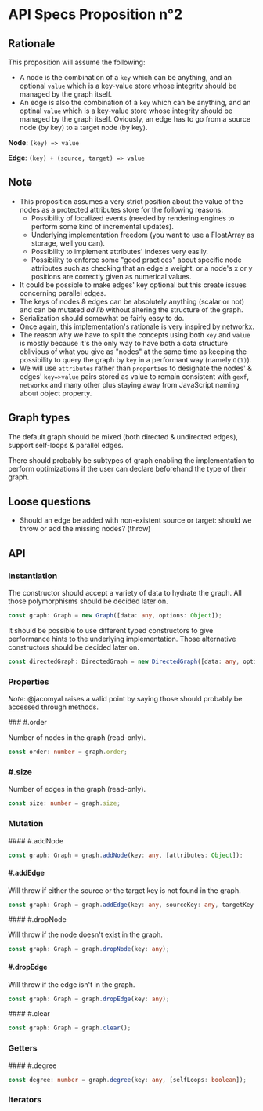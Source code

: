 # API Specs Proposition n°2

## Rationale

This proposition will assume the following:

* A node is the combination of a `key` which can be anything, and an optional `value` which is a key-value store whose integrity should be managed by the graph itself.
* An edge is also the combination of a `key` which can be anything, and an optinal `value` which is a key-value store whose integrity should be managed by the graph itself. Oviously, an edge has to go from a source node (by key) to a target node (by key).

**Node**: `(key) => value`

**Edge**: `(key) + (source, target) => value`

## Note

* This proposition assumes a very strict position about the value of the nodes as a protected attributes store for the following reasons:
  * Possibility of localized events (needed by rendering engines to perform some kind of incremental updates).
  * Underlying implementation freedom (you want to use a FloatArray as storage, well you can).
  * Possibility to implement attributes' indexes very easily.
  * Possibility to enforce some "good practices" about specific node attributes such as checking that an edge's weight, or a node's x or y positions are correctly given as numerical values.
* It could be possible to make edges' key optional but this create issues concerning parallel edges.
* The keys of nodes & edges can be absolutely anything (scalar or not) and can be mutated *ad lib* without altering the structure of the graph.
* Serialization should somewhat be fairly easy to do.
* Once again, this implementation's rationale is very inspired by [networkx](https://networkx.github.io/).
* The reason why we have to split the concepts using both `key` and `value` is mostly because it's the only way to have both a data structure oblivious of what you give as "nodes" at the same time as keeping the possibility to query the graph by `key` in a performant way (namely `O(1)`).
* We will use `attributes` rather than `properties` to designate the nodes' & edges' `key=>value` pairs stored as value to remain consistent with `gexf`, `networkx` and many other plus staying away from JavaScript naming about object property.

## Graph types

The default graph should be mixed (both directed & undirected edges), support self-loops & parallel edges.

There should probably be subtypes of graph enabling the implementation to perform optimizations if the user can declare beforehand the type of their graph.

## Loose questions

* Should an edge be added with non-existent source or target: should we throw or add the missing nodes? (throw)

## API

### Instantiation

The constructor should accept a variety of data to hydrate the graph. All those polymorphisms should be decided later on.

```ts
const graph: Graph = new Graph([data: any, options: Object]);
```

It should be possible to use different typed constructors to give performance hints to the underlying implementation. Those alternative constructors should be decided later on.

```ts
const directedGraph: DirectedGraph = new DirectedGraph([data: any, options: Object]);
```

### Properties

*Note*: @jacomyal raises a valid point by saying those should probably be accessed through methods.

### #.order

Number of nodes in the graph (read-only).

```ts
const order: number = graph.order;
```

### #.size

Number of edges in the graph (read-only).

```ts
const size: number = graph.size;
```

### Mutation

#### #.addNode

```ts
const graph: Graph = graph.addNode(key: any, [attributes: Object]);
```

#### #.addEdge

Will throw if either the source or the target key is not found in the graph.

```ts
const graph: Graph = graph.addEdge(key: any, sourceKey: any, targetKey: any, [attributes: Object]);
```

#### #.dropNode

Will throw if the node doesn't exist in the graph.

```ts
const graph: Graph = graph.dropNode(key: any);
```

#### #.dropEdge

Will throw if the edge isn't in the graph.

```ts
const graph: Graph = graph.dropEdge(key: any);
```

#### #.clear

```ts
const graph: Graph = graph.clear();
```

### Getters

#### #.degree

```ts
const degree: number = graph.degree(key: any, [selfLoops: boolean]);
```

### Iterators
